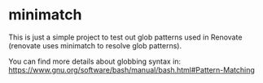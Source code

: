 # minimatch

This is just a simple project to test out glob patterns used in Renovate (renovate uses minimatch to resolve glob patterns).

You can find more details about globbing syntax in: https://www.gnu.org/software/bash/manual/bash.html#Pattern-Matching